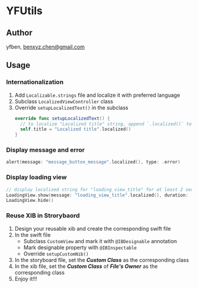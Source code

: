# YFUtils

## Author
yfben, benxyz.chen@gmail.com

## Usage
### Internationalization
1. Add `Localizable.strings` file and localize it with preferred language
2. Subclass `LocalizedViewController` class
3. Override `setupLocalizedText()` in the subclass
    ```swift
    override func setupLocalizedText() {
      // to localize "Localized title" string, append `.localized()` to it
      self.title = "Localized title".localized()
    }
    ```

### Display message and error
```swift
alert(message: "message_button_message".localized(), type: .error)
```

### Display loading view
```swift
// display localized string for "loading_view_title" for at least 2 seconds
LoadingView.show(message: "loading_view_title".localized(), duration: .milliseconds(Int(2.0 * 1000)))
LoadingView.hide()
```

### Reuse XIB in Strorybaord
1. Design your reusable xib and create the corresponding swift file
2. In the swift file
    - Subclass `CustomView` and mark it with `@IBDesignable` annotation
    - Mark designable property with `@IBInspectable`
    - Override `setupCustomNib()`
3. In the storyboard file, set the ***Custom Class*** as the corresponding class
4. In the xib file, set the ***Custom Class*** of ***File's Owner*** as the corresponding class
5. Enjoy it!!!